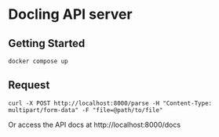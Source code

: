 # Docling API server

## Getting Started

```
docker compose up
```

## Request

```
curl -X POST http://localhost:8000/parse -H "Content-Type: multipart/form-data" -F "file=@path/to/file"
```

Or access the API docs at http://localhost:8000/docs
